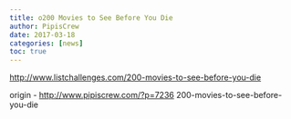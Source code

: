 ```yaml
---
title: o200 Movies to See Before You Die
author: PipisCrew
date: 2017-03-18
categories: [news]
toc: true
---
```


http://www.listchallenges.com/200-movies-to-see-before-you-die

origin - http://www.pipiscrew.com/?p=7236 200-movies-to-see-before-you-die